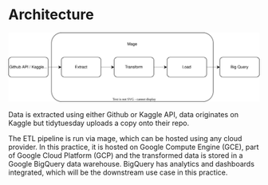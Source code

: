 # Architecture

![Alt text](architecture_mage_bq.svg)

Data is extracted using either Github or Kaggle API, data originates on Kaggle but tidytuesday uploads a copy onto their repo.

The ETL pipeline is run via mage, which can be hosted using any cloud provider. In this practice, it is hosted on Google Compute Engine (GCE), part of Google Cloud Platform (GCP) and the transformed data is stored in a Google BigQuery data warehouse. BigQuery has analytics and dashboards integrated, which will be the downstream use case in this practice.